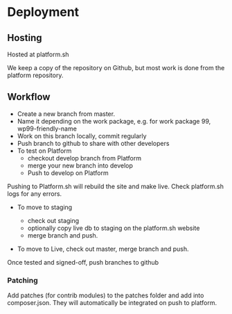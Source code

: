 # Deployment

## Hosting

Hosted at platform.sh

We keep a copy of the repository on Github, but most work is done from the platform repository.

## Workflow

* Create a new branch from master.
* Name it depending on the work package, e.g. for work package 99,
wp99-friendly-name
* Work on this branch locally, commit regularly
* Push branch to github to share with other developers
* To test on Platform
  * checkout develop branch from Platform
  * merge your new branch into develop
  * Push to develop on Platform

Pushing to Platform.sh will rebuild the site and make live. Check platform.sh logs for any errors.

* To move to staging
  * check out staging
  * optionally copy live db to staging on the platform.sh website
  * merge branch and push.

* To move to Live, check out master, merge branch and push.

Once tested and signed-off, push branches to github

### Patching
Add patches (for contrib modules) to the patches folder and add into composer.json.
They will automatically be integrated on push to platform.
